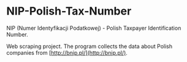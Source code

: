 # NIP-Polish-Tax-Number
NIP (Numer Identyfikacji Podatkowej) - Polish Taxpayer Identification Number. 

Web scraping project. The program collects the data about Polish companies from [http://bnip.pl/](http://bnip.pl/).
